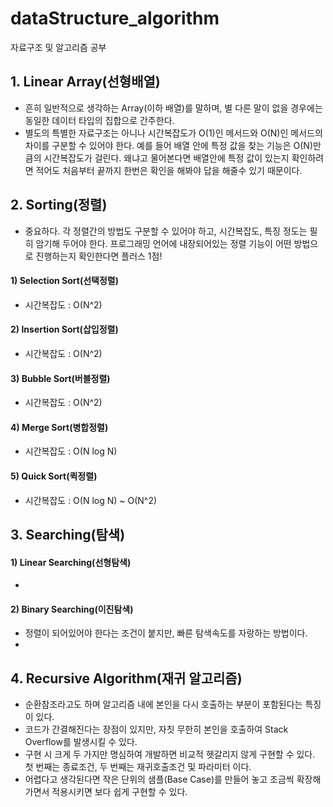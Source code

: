 # dataStructure_algorithm
자료구조 및 알고리즘 공부

## 1. Linear Array(선형배열)
- 흔히 일반적으로 생각하는 Array(이하 배열)를 말하며, 별 다른 말이 없을 경우에는 동일한 데이터 타입의 집합으로 간주한다.
- 별도의 특별한 자료구조는 아니나 시간복잡도가 O(1)인 메서드와 O(N)인 메서드의 차이를 구분할 수 있어야 한다.  예를 들어 배열 안에 특정 값을 찾는 기능은 O(N)만큼의 시간복잡도가 걸린다. 왜냐고 물어본다면 배열안에 특정 값이 있는지 확인하려면 적어도 처음부터 끝까지 한번은 확인을 해봐야 답을 해줄수 있기 때문이다.

## 2. Sorting(정렬)
- 중요하다. 각 정렬간의 방법도 구분할 수 있어야 하고, 시간복잡도, 특징 정도는 필히 암기해 두어야 한다. 프로그래밍 언어에 내장되어있는 정렬 기능이 어떤 방법으로 진행하는지 확인한다면 플러스 1점!

#### 1) Selection Sort(선택정렬)
- 시간복잡도 : O(N^2)

#### 2) Insertion Sort(삽입정렬)
- 시간복잡도 : O(N^2)

#### 3) Bubble Sort(버블정렬)
- 시간복잡도 : O(N^2)

#### 4) Merge Sort(병합정렬)
- 시간복잡도 : O(N log N)

#### 5) Quick Sort(퀵정렬)
- 시간복잡도 : O(N log N) ~ O(N^2) 

## 3. Searching(탐색)
#### 1) Linear Searching(선형탐색)
- 
#### 2) Binary Searching(이진탐색)
- 정렬이 되어있어야 한다는 조건이 붙지만, 빠른 탐색속도를 자랑하는 방법이다.
- 

## 4. Recursive Algorithm(재귀 알고리즘)
- 순환참조라고도 하며 알고리즘 내에 본인을 다시 호출하는 부분이 포함된다는 특징이 있다.
- 코드가 간결해진다는 장점이 있지만, 자칫 무한히 본인을 호출하여 Stack Overflow를 발생시킬 수 있다.
- 구현 시 크게 두 가지만 명심하여 개발하면 비교적 헷갈리지 않게 구현할 수 있다. 첫 번째는 종료조건, 두 번째는 재귀호출조건 및 파라미터 이다.
- 어렵다고 생각된다면 작은 단위의 샘플(Base Case)를 만들어 놓고 조금씩 확장해 가면서 적용시키면 보다 쉽게 구현할 수 있다.
